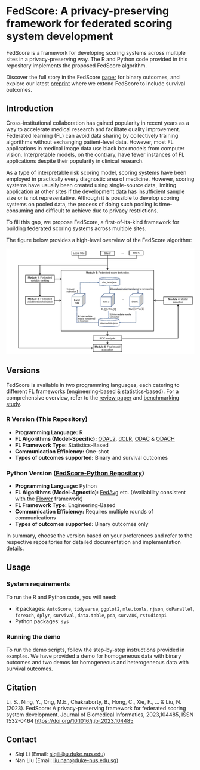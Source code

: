 # FedScore: A privacy-preserving framework for federated scoring system development

FedScore is a framework for developing scoring systems across multiple sites in a privacy-preserving way. The R and Python code provided in this repository implements the proposed FedScore algorithm.

Discover the full story in the FedScore [paper](https://doi.org/10.1016/j.jbi.2023.104485) for binary outcomes, and explore our latest [preprint](https://arxiv.org/abs/2403.05229) where we extend FedScore to include survival outcomes.

## Introduction

Cross-institutional collaboration has gained popularity in recent years as a way to accelerate medical research and facilitate quality improvement. Federated learning (FL) can avoid data sharing by collectively training algorithms without exchanging patient-level data. However, most FL applications in medical image data use black box models from computer vision. Interpretable models, on the contrary, have fewer instances of FL applications despite their popularity in clinical research.

As a type of interpretable risk scoring model, scoring systems have been employed in practically every diagnostic area of medicine. However, scoring systems have usually been created using single-source data, limiting application at other sites if the development data has insufficient sample size or is not representative. Although it is possible to develop scoring systems on pooled data, the process of doing such pooling is time-consuming and difficult to achieve due to privacy restrictions. 

To fill this gap, we propose FedScore, a first-of-its-kind framework for building federated scoring systems across multiple sites. 

The figure below provides a high-level overview of the FedScore algorithm:

![Figure 1: Overview of the FedScore algorithm](workflow.jpg)

## Versions

FedScore is available in two programming languages, each catering to different FL frameworks (engineering-based & statistics-based). For a comprehensive overview, refer to the [review paper](https://doi.org/10.1093/jamia/ocad170) and [benchmarking study](https://arxiv.org/pdf/2311.03417.pdf).

### R Version (This Repository)
- **Programming Language:** R
- **FL Algorithms (Model-Specific):** [ODAL2](https://doi.org/10.1093/jamia/ocz199), [dCLR](https://www.nature.com/articles/s41746-022-00615-8), [ODAC](https://doi.org/10.1093/jamia/ocaa044) & [ODACH](https://www.nature.com/articles/s41598-022-09069-0)
- **FL Framework Type:** Statistics-Based
- **Communication Efficiency:** One-shot
- __Types of outcomes supported:__ Binary and survival outcomes
### Python Version ([FedScore-Python Repository](https://github.com/nliulab/FedScore-Python))
- **Programming Language:** Python
- **FL Algorithms (Model-Agnostic):** [FedAvg](https://proceedings.mlr.press/v54/mcmahan17a/mcmahan17a.pdf) etc. (Availability consistent with the [Flower](https://flower.ai/) framework)
- **FL Framework Type:** Engineering-Based
- **Communication Efficiency:** Requires multiple rounds of communications
- __Types of outcomes supported:__ Binary outcomes only

In summary, choose the version based on your preferences and refer to the respective repositories for detailed documentation and implementation details.

## Usage

### System requirements

To run the R and Python code, you will need:

- R packages: `AutoScore`, `tidyverse`, `ggplot2`, `mle.tools`, `rjson`, `doParallel`, `foreach`, `dplyr`, `survival`, `data.table`, `pda`, `survAUC`, `rstudioapi`
- Python packages: `sys`

### Running the demo

To run the demo scripts, follow the step-by-step instructions provided in `examples`. We have provided a demo for homogeneous data with binary outcomes and two demos for homogeneous and heterogeneous data with survival outcomes.

## Citation

Li, S., Ning, Y., Ong, M.E., Chakraborty, B., Hong, C., Xie, F., ... & Liu, N. (2023). FedScore: A privacy-preserving framework for federated scoring system development. Journal of Biomedical Informatics, 2023,104485, ISSN 1532-0464 https://doi.org/10.1016/j.jbi.2023.104485

## Contact

- Siqi Li (Email: <siqili@u.duke.nus.edu>)
- Nan Liu (Email: <liu.nan@duke-nus.edu.sg>)
